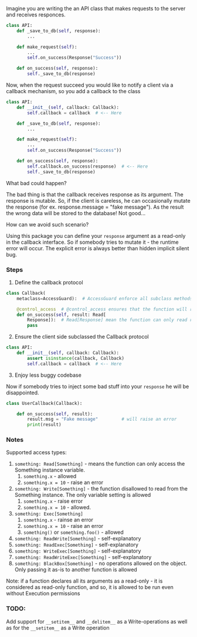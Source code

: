 Imagine you are writing the an API class that makes requests to the server and receives responces.

```python
class API:
    def _save_to_db(self, response):
        ...

    def make_request(self):
        ...
        self.on_success(Response("Success"))

    def on_success(self, response):
        self._save_to_db(response)
```

Now, when the request succeed you would like to notify a client via a callback mechanism, so you add a callback to the
class

```python
class API:
    def __init__(self, callback: Callback):
        self.callback = callback  # <-- Here

    def _save_to_db(self, response):
        ...

    def make_request(self):
        ...
        self.on_success(Response("Success"))

    def on_success(self, response):
        self.callback.on_success(response)  # <-- Here
        self._save_to_db(response)
```

What bad could happen?

The bad thing is that the callback receives response as its argument.
The response is mutable.
So, if the client is careless, he can occasionally mutate the response (for ex. response.message = "fake message").
As the result the wrong data will be stored to the database!
Not good...

How can we avoid such scenario?

Using this package you can define your `response` argument as a read-only in the callback interface.
So if somebody tries to mutate it - the runtime error will occur. The explicit error is always better than hidden
implicit silent bug.

### Steps

1. Define the callback protocol

```python
class Callback(
    metaclass=AccessGuard):  # AccessGuard enforce all subclass methods to have the same signature as the base ones 

    @control_access  # @control_access ensures that the function will raise an exception if someone tries to modify the argument marked by Read type
    def on_success(self, result: Read[
        Response]):  # Read[Response] mean the function can only read response attributes. There are also Write, Exec and other types available
        pass
```

2. Ensure the client side subclassed the Callback protocol

```python
class API:
    def __init__(self, callback: Callback):
        assert isinstance(callback, Callback)
        self.callback = callback  # <-- Here
```

3. Enjoy less buggy codebase

Now if somebody tries to inject some bad stuff into your `response` he will be disappointed.

```python
class UserCallback(Callback):

    def on_success(self, result):
        result.msg = "Fake message"         # will raise an error
        print(result)
```

### Notes

Supported access types:

1. `something: Read[Something]` - means the function can only access the Something instance variable.
    1. `something.x` - allowed
    2. `something.x = 10` - raise an error
2. `something: Write[Something]` - the function disallowed to read from the Something instance. The only variable
   setting is allowed
    1. `something.x` - raise error
    2. `something.x = 10` - allowed.
3. `something: Exec[Something]`
    1. `something.x` - rainse an error
    2. `something.x = 10` - raise an error
    3. `something()` or `something.foo()` - allowed
4. `something: ReadWrite[Something]` - self-explanatory
5. `something: ReadExec[Something]` - self-explanatory
6. `something: WriteExec[Something]` - self-explanatory
7. `something: ReadWriteExec[Something]` - self-explanatory
8. `something: BlackBox[Something]` - no operations allowed on the object. Only passing it as-is to another function is
   allowed

Note: if a function declares all its arguments as a read-only - it is considered as read-only function, and so, it is
allowed to be run even without Execution permissions

### TODO:
Add support for `__setitem__` and `__delitem__` as a Write-operations as well as for the `__setitem__` as a Write operation

